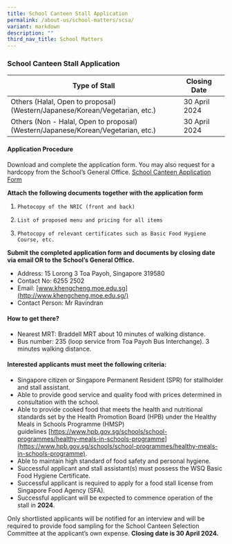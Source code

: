 ```yaml
---
title: School Canteen Stall Application
permalink: /about-us/school-matters/scsa/
variant: markdown
description: ""
third_nav_title: School Matters
---
```

### School Canteen Stall Application

|Type of Stall | Closing Date |  |
| -------- | -------- | -------- |
|Others (Halal, Open to proposal) (Western/Japanese/Korean/Vegetarian, etc.)| 30 April 2024|  |
|Others (Non - Halal, Open to proposal) (Western/Japanese/Korean/Vegetarian, etc.)|30 April 2024||

#### Application Procedure

Download and complete the application form. You may also request for a hardcopy from the School’s General Office. [School Canteen Application Form](/files/school_application_for_canteen_stall.pdf)

**Attach the following documents together with the application form**
1.     Photocopy of the NRIC (front and back)
2.     List of proposed menu and pricing for all items
3.     Photocopy of relevant certificates such as Basic Food Hygiene Course, etc.

**Submit the completed application form and documents by closing date via email OR to the School’s General Office.**

*   Address: 15 Lorong 3 Toa Payoh, Singapore 319580
*   Contact No: 6255 2502
*   Email: [www.khengcheng.moe.edu.sg](http://www.khengcheng.moe.edu.sg/)
*   Contact Person: Mr Ravindran

#### How to get there?

*   Nearest MRT: Braddell MRT about 10 minutes of walking distance.
*   Bus number: 235 (loop service from Toa Payoh Bus Interchange).  3 minutes walking distance.

#### Interested applicants must meet the following criteria:

*   Singapore citizen or Singapore Permanent Resident (SPR) for stallholder and stall assistant.
*   Able to provide good service and quality food with prices determined in consultation with the school.
*   Able to provide cooked food that meets the health and nutritional standards set by the Health Promotion Board (HPB) under the Healthy Meals in Schools Programme (HMSP) guidelines [https://www.hpb.gov.sg/schools/school-programmes/healthy-meals-in-schools-programme](https://www.hpb.gov.sg/schools/school-programmes/healthy-meals-in-schools-programme).
*   Able to maintain high standard of food safety and personal hygiene.
*   Successful applicant and stall assistant(s) must possess the WSQ Basic Food Hygiene Certificate.
*   Successful applicant is required to apply for a food stall license from Singapore Food Agency (SFA).
*   Successful applicant will be expected to commence operation of the stall in **2024**.

Only shortlisted applicants will be notified for an interview and will be required to provide food sampling for the School Canteen Selection Committee at the applicant’s own expense. **Closing date is 30 April 2024.**